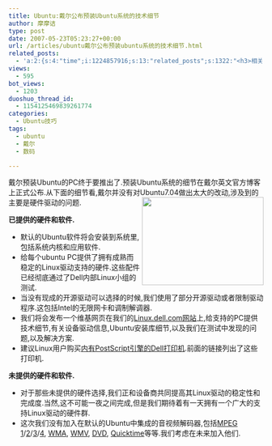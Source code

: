 ```yaml
---
title: Ubuntu:戴尔公布预装Ubuntu系统的技术细节
author: 摩摩诘
type: post
date: 2007-05-23T05:23:27+00:00
url: /articles/ubuntu戴尔公布预装ubuntu系统的技术细节.html
related_posts:
  - 'a:2:{s:4:"time";i:1224857916;s:13:"related_posts";s:1322:"<h3>相关日志</h3><ul class="related_post"><li><a href="http://www.digglife.cn/articles/ubuntu-windows-xp-vista-firefox-profile.html" title="Ubuntu,Windows Vista和XP共享Firefox配置文件">Ubuntu,Windows Vista和XP共享Firefox配置文件</a></li><li><a href="http://www.digglife.cn/articles/add-compiz-fusion-stackswitch.html" title="Compiz Fusion新特效Stackswitch">Compiz Fusion新特效Stackswitch</a></li><li><a href="http://www.digglife.cn/articles/first-look-ipod-nano.html" title="iPod Nano初体验">iPod Nano初体验</a></li><li><a href="http://www.digglife.cn/articles/how-to-install-kde40-in-ubuntu.html" title="如何在Ubuntu 7.10下安装KDE 4.0">如何在Ubuntu 7.10下安装KDE 4.0</a></li><li><a href="http://www.digglife.cn/articles/ipod-touchvx858vx878microsdminisd.html" title="与iPod touch一模一样的中国制多媒体播放机">与iPod touch一模一样的中国制多媒体播放机</a></li><li><a href="http://www.digglife.cn/articles/ubuntu-countdown.html" title="宣传Ubuntu:在你的博客上加上Ubuntu倒计时">宣传Ubuntu:在你的博客上加上Ubuntu倒计时</a></li><li><a href="http://www.digglife.cn/articles/ubuntu-emagazine-full-circle-5.html" title="Ubuntu电子杂志《Full Circle》第5期上线">Ubuntu电子杂志《Full Circle》第5期上线</a></li></ul>";}'
views:
  - 595
bot_views:
  - 1203
duoshuo_thread_id:
  - 1154125469839261774
categories:
  - Ubuntu技巧
tags:
  - ubuntu
  - 戴尔
  - 数码

---
```

</p> 

戴尔预装Ubuntu的PC终于要推出了.预装Ubuntu系统的细节在戴尔英文官方博客上正式公布.从下面的细节看,戴尔并没有对Ubuntu7.04做出太大的改动,涉及到的主要是硬件驱动的问题. <a href="https://www.digglife.net/wp-content/uploads/3/379/2007/05/windowslivewriterubuntuubuntu-14e29dell-ubuntu4.jpg" atomicselection="true"><img style="border-right: 0px; border-top: 0px; border-left: 0px; border-bottom: 0px" height="174" src="https://www.digglife.net/wp-content/uploads/3/379/2007/05/windowslivewriterubuntuubuntu-14e29dell-ubuntu-thumb2.jpg" width="240" align="right" border="0" /></a> 

**已提供的硬件和软件.** 

  * 默认的Ubuntu软件将会安装到系统里,包括系统内核和应用软件. 
  * 给每个ubuntu PC提供了拥有成熟而稳定的Linux驱动支持的硬件.这些配件已经彻底通过了Dell内部Linux小组的测试. 
  * 当没有现成的开源驱动可以选择的时候,我们使用了部分开源驱动或者限制驱动程序.这包括Intel的无限网卡和调制解调器. 
  * 我们将会发布一个维基网页在我们的<a href="http://linux.dell.com/" target="_blank">Linux.dell.com网站</a>上,给支持的PC提供技术细节,有关设备驱动信息,Ubuntu安装库细节,以及我们在测试中发现的问题,以及解决方案. 
  * 建议Linux用户购买<a href="http://search.dell.com/results.aspx?s=gen&c=us&l=en&cs=&k=dell+postscript&cat=all" target="_blank">内有PostScript引擎的Dell打印机</a>.前面的链接列出了这些打印机.

**未提供的硬件和软件.** 

  * 对于那些未提供的硬件选择,我们正和设备商共同提高其Linux驱动的稳定性和完成度.当然,这不可能一夜之间完成,但是我们期待着有一天拥有一个广大的支持Linux驱动的硬件群. 
  * 这次我们没有加入在默认的Ubuntu中集成的音视频解码器,包括[MPEG][1] [1][2]/[2][3]/[3][4]/[4][5], [WMA][6], [WMV][7], [DVD][8], [Quicktime][9]等等.我们考虑在未来加入他们.

 [1]: http://en.wikipedia.org/wiki/Mpeg
 [2]: http://en.wikipedia.org/wiki/MPEG-1
 [3]: http://en.wikipedia.org/wiki/MPEG-2
 [4]: http://en.wikipedia.org/wiki/MPEG-3
 [5]: http://en.wikipedia.org/wiki/MPEG-4
 [6]: http://en.wikipedia.org/wiki/Windows_Media_Audio
 [7]: http://en.wikipedia.org/wiki/Wmv
 [8]: http://en.wikipedia.org/wiki/Dvd
 [9]: http://en.wikipedia.org/wiki/Quicktime
